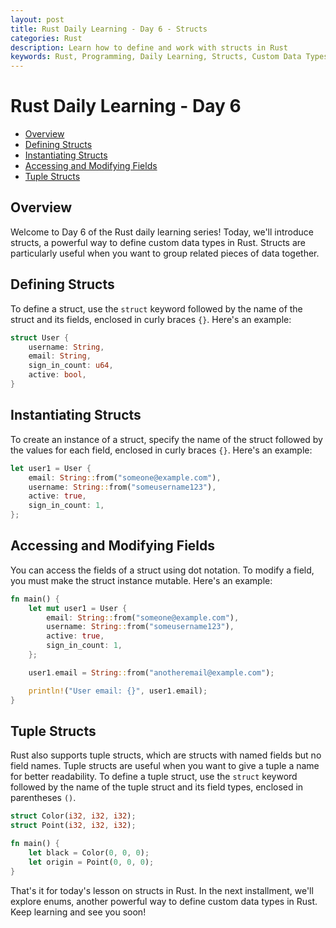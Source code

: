 ```yaml
---
layout: post
title: Rust Daily Learning - Day 6 - Structs
categories: Rust
description: Learn how to define and work with structs in Rust
keywords: Rust, Programming, Daily Learning, Structs, Custom Data Types
---
```

# Rust Daily Learning - Day 6

- [Overview](#overview)
- [Defining Structs](#defining-structs)
- [Instantiating Structs](#instantiating-structs)
- [Accessing and Modifying Fields](#accessing-and-modifying-fields)
- [Tuple Structs](#tuple-structs)

## Overview

Welcome to Day 6 of the Rust daily learning series! Today, we'll introduce structs, a powerful way to define custom data types in Rust. Structs are particularly useful when you want to group related pieces of data together.

## Defining Structs

To define a struct, use the `struct` keyword followed by the name of the struct and its fields, enclosed in curly braces `{}`. Here's an example:

```rust
struct User {
    username: String,
    email: String,
    sign_in_count: u64,
    active: bool,
}
```

## Instantiating Structs

To create an instance of a struct, specify the name of the struct followed by the values for each field, enclosed in curly braces `{}`. Here's an example:

```rust
let user1 = User {
    email: String::from("someone@example.com"),
    username: String::from("someusername123"),
    active: true,
    sign_in_count: 1,
};
```

## Accessing and Modifying Fields

You can access the fields of a struct using dot notation. To modify a field, you must make the struct instance mutable. Here's an example:

```rust
fn main() {
    let mut user1 = User {
        email: String::from("someone@example.com"),
        username: String::from("someusername123"),
        active: true,
        sign_in_count: 1,
    };

    user1.email = String::from("anotheremail@example.com");

    println!("User email: {}", user1.email);
}
```

## Tuple Structs

Rust also supports tuple structs, which are structs with named fields but no field names. Tuple structs are useful when you want to give a tuple a name for better readability. To define a tuple struct, use the `struct` keyword followed by the name of the tuple struct and its field types, enclosed in parentheses `()`.

```rust
struct Color(i32, i32, i32);
struct Point(i32, i32, i32);

fn main() {
    let black = Color(0, 0, 0);
    let origin = Point(0, 0, 0);
}
```

That's it for today's lesson on structs in Rust. In the next installment, we'll explore enums, another powerful way to define custom data types in Rust. Keep learning and see you soon!